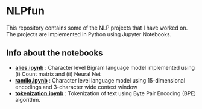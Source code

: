 # NLPfun

This repository contains some of the NLP projects that I have worked on. The projects are implemented in Python using Jupyter Notebooks.

## Info about the notebooks

* **[alies.ipynb](https://github.com/crpatil1901/NLPfun/blob/main/alies.ipynb)** : Character level Bigram language model implemented using (i) Count matrix and (ii) Neural Net
* **[ramilo.ipynb](https://github.com/crpatil1901/NLPfun/blob/main/ramilo.ipynb)** : Character level language model using 15-dimensional encodings and 3-character wide context window
* **[tokenization.ipynb](https://github.com/crpatil1901/NLPfun/blob/main/tokenization.ipynb)** : Tokenization of text using Byte Pair Encoding (BPE) algorithm.

